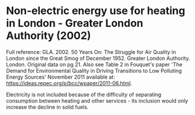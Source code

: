 # Non-electric energy use for heating in London - Greater London Authority (2002)

Full reference: GLA. 2002. 50 Years On: The Struggle for Air Quality in London since the Great Smog of December 1952. Greater London Authority. London. Original data on pg 21.  Also see Table 2 in Fouquet's paper 'The Demand for Environmental Quality in Driving Transitions to Low Polluting Energy Sources' November 2011 available at: https://ideas.repec.org/p/bcc/wpaper/2011-06.html.

Electricity is not included because of the difficulty of separating consumption between heating and other services - its inclusion would only increase the decline in solid fuels.